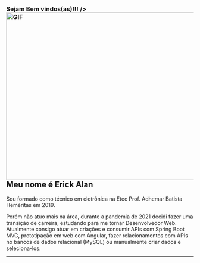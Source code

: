 <h3> Sejam Bem vindos(as)!!! />

<img align="right" alt="GIF" src="https://imgur.com/XwcZU9t.gif" width="550" height="450" />

 ---
 <h2> Meu nome é Erick Alan </h2>

<p> Sou formado como técnico em eletrõnica na Etec Prof. Adhemar Batista Heméritas em 2019. </p>
<p> Porém não atuo mais na área, durante a pandemia de 2021 decidi fazer uma transição de carreira, estudando
para me tornar Desenvolvedor Web. Atualmente consigo atuar em criações e consumir APIs com Spring Boot MVC, 
prototipação em web com Angular, fazer relacionamentos com APIs no bancos de dados relacional (MySQL) ou
manualmente criar dados e seleciona-los. </p>

----









